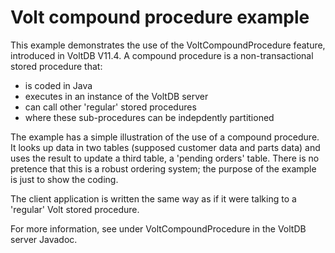 # Volt compound procedure example

This example demonstrates the use of the VoltCompoundProcedure feature, introduced in VoltDB V11.4.  A compound procedure is a non-transactional stored procedure that:

- is coded in Java
- executes in an instance of the VoltDB server
- can call other 'regular' stored procedures
- where these sub-procedures can be indepdently partitioned

The example has a simple illustration of the use of a compound procedure. It looks up data in two tables (supposed customer data and parts data) and uses the result to update a third table, a 'pending orders' table. There is no pretence that this is a robust ordering system; the purpose of the example is just to show the coding.

The client application is written the same way as if it were talking to a 'regular' Volt stored procedure.

For more information, see under VoltCompoundProcedure in the VoltDB server Javadoc.
